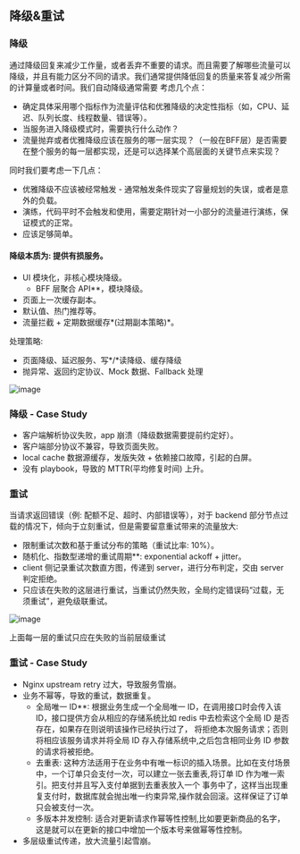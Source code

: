 ## 降级&重试
### 降级
通过降级回复来减少工作量，或者丢弃不重要的请求。而且需要了解哪些流量可以降级，并且有能力区分不同的请求。我们通常提供降低回复的质量来答复减少所需的计算量或者时间。我们自动降级通常需要
考虑几个点：
* 确定具体采用哪个指标作为流量评估和优雅降级的决定性指标（如，CPU、延迟、队列长度、线程数量、错误等）。
* 当服务进入降级模式时，需要执行什么动作？
* 流量抛弃或者优雅降级应该在服务的哪一层实现？（一般在BFF层）是否需要在整个服务的每一层都实现，还是可以选择某个高层面的关键节点来实现？

同时我们要考虑一下几点：
* 优雅降级不应该被经常触发 - 通常触发条件现实了容量规划的失误，或者是意外的负载。
* 演练，代码平时不会触发和使用，需要定期针对一小部分的流量进行演练，保证模式的正常。
* 应该足够简单。

#### 降级本质为: 提供有损服务。
* UI 模块化，非核心模块降级。
  * BFF 层聚合 API**，模块降级。
* 页面上一次缓存副本。
* 默认值、热门推荐等。
* 流量拦截 + 定期数据缓存*(过期副本策略)*。

处理策略: 
* 页面降级、延迟服务、写*/*读降级、缓存降级
* 抛异常、返回约定协议、Mock 数据、Fallback 处理

![image](https://user-images.githubusercontent.com/6757408/194712381-511b7c1e-6f3d-4231-897e-b2b6e61d0d89.png)

### 降级 - Case Study
* 客户端解析协议失败，app 崩溃（降级数据需要提前约定好）。
* 客户端部分协议不兼容，导致页面失败。
* local cache 数据源缓存，发版失效 + 依赖接口故障，引起的白屏。
* 没有 playbook，导致的 MTTR(平均修复时间) 上升。

### 重试
当请求返回错误（例: 配额不足、超时、内部错误等），对于 backend 部分节点过载的情况下，倾向于立刻重试，但是需要留意重试带来的流量放大:
* 限制重试次数和基于重试分布的策略（重试比率: 10%）。
* 随机化、指数型递增的重试周期**: exponential ackoff + jitter。
* client 侧记录重试次数直方图，传递到 server，进行分布判定，交由 server 判定拒绝。
* 只应该在失败的这层进行重试，当重试仍然失败，全局约定错误码“过载，无须重试”，避免级联重试。

![image](https://user-images.githubusercontent.com/6757408/194712431-83d90788-5856-445c-9751-d87d366792a5.png)

上面每一层的重试只应在失败的当前层级重试

### 重试 - Case Study
* Nginx upstream retry 过大，导致服务雪崩。
* 业务不幂等，导致的重试，数据重复。
  * 全局唯一 ID**: 根据业务生成一个全局唯一 ID，在调用接口时会传入该 ID，接口提供方会从相应的存储系统比如 redis 中去检索这个全局 ID 是否存在，如果存在则说明该操作已经执行过了，
  将拒绝本次服务请求；否则将相应该服务请求并将全局 ID 存入存储系统中,之后包含相同业务 ID 参数的请求将被拒绝。
  * 去重表: 这种方法适用于在业务中有唯一标识的插入场景。比如在支付场景中，一个订单只会支付一次，可以建立一张去重表,将订单 ID 作为唯一索引。把支付并且写入支付单据到去重表放入一个
  事务中了，这样当出现重复支付时，数据库就会抛出唯一约束异常,操作就会回滚。这样保证了订单只会被支付一次。
  * 多版本并发控制: 适合对更新请求作幂等性控制,比如要更新商品的名字，这是就可以在更新的接口中增加一个版本号来做幂等性控制。
* 多层级重试传递，放大流量引起雪崩。

